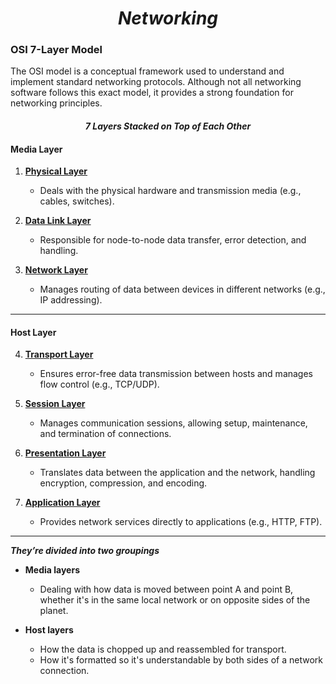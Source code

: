 <h1 align="center"><em>Networking</em></h1>


### OSI 7-Layer Model

The OSI model is a conceptual framework used to understand and implement standard networking protocols. Although not all networking software follows this exact model, it provides a strong foundation for networking principles.

<h4 align="center"><em>7 Layers Stacked on Top of Each Other</em></h4>


#### **Media Layer**

1. **[Physical Layer](./notes/physical-layer.md)**  
   - Deals with the physical hardware and transmission media (e.g., cables, switches).

2. **[Data Link Layer](./notes/data-link-layer.md)**  
   - Responsible for node-to-node data transfer, error detection, and handling.

3. **[Network Layer](./notes/network-layer.md)**  
   - Manages routing of data between devices in different networks (e.g., IP addressing).

---

#### **Host Layer**

4. **[Transport Layer](./notes/transport-layer.md)**  
   - Ensures error-free data transmission between hosts and manages flow control (e.g., TCP/UDP).

5. **[Session Layer](./notes/session-layer.md)**  
   - Manages communication sessions, allowing setup, maintenance, and termination of connections.

6. **[Presentation Layer](./notes/presentation-layer.md)**  
   - Translates data between the application and the network, handling encryption, compression, and encoding.

7. **[Application Layer](./notes/application-layer.md)**  
   - Provides network services directly to applications (e.g., HTTP, FTP).


---

***They’re divided into two groupings***

- **Media layers**
    - Dealing with how data is moved between point A and point B, whether it's in the same local network or on opposite sides of the planet.
    
- **Host layers**
    - How the data is chopped up and reassembled for transport.
    - How it's formatted so it's understandable by both sides of a network connection.
